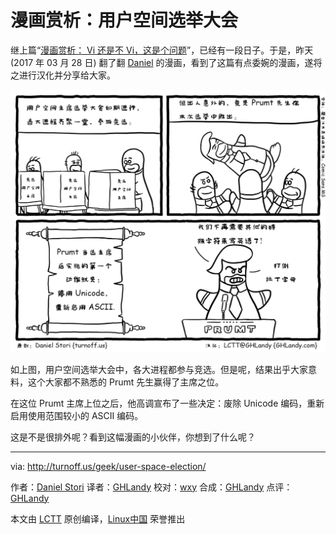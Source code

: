 漫画赏析：用户空间选举大会
===============

继上篇“[漫画赏析： Vi 还是不 Vi，这是个问题](https://linux.cn/article-8342-1.html)”，已经有一段日子。于是，昨天 (2017 年 03 月 28 日) 翻了翻 [Daniel](http://turnoff.us/about/) 的漫画，看到了这篇有点委婉的漫画，遂将之进行汉化并分享给大家。

![user-space-election](./user-space-election.png)

如上图，用户空间选举大会中，各大进程都参与竞选。但是呢，结果出乎大家意料，这个大家都不熟悉的 Prumt 先生赢得了主席之位。

在这位 Prumt 主席上位之后，他高调宣布了一些决定：废除 Unicode 编码，重新启用使用范围较小的 ASCII 编码。

这是不是很排外呢？看到这幅漫画的小伙伴，你想到了什么呢？

------------
via: http://turnoff.us/geek/user-space-election/

作者：[Daniel Stori][a]
译者：[GHLandy](https://github.com/GHLandy)
校对：[wxy](https://github.com/wxy)
合成：[GHLandy](https://github.com/GHLandy)
点评：[GHLandy](https://github.com/GHLandy)

本文由 [LCTT](https://github.com/LCTT/TranslateProject) 原创编译，[Linux中国](https://linux.cn/) 荣誉推出

[a]:http://turnoff.us/about/
